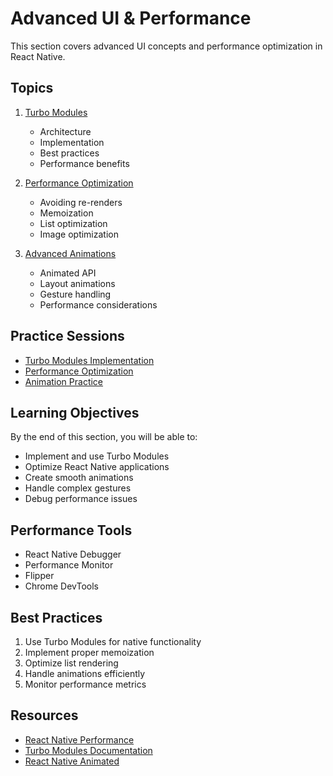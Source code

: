 # Advanced UI & Performance

This section covers advanced UI concepts and performance optimization in React Native.

## Topics

1. [Turbo Modules](./01-turbo-modules/01-turbo-modules.md)
   - Architecture
   - Implementation
   - Best practices
   - Performance benefits

2. [Performance Optimization](./02-performance/01-performance.md)
   - Avoiding re-renders
   - Memoization
   - List optimization
   - Image optimization

3. [Advanced Animations](./03-animations/01-animations.md)
   - Animated API
   - Layout animations
   - Gesture handling
   - Performance considerations

## Practice Sessions

- [Turbo Modules Implementation](./01-turbo-modules/practice-session/01-implementation.md)
- [Performance Optimization](./02-performance/practice-session/01-optimization.md)
- [Animation Practice](./03-animations/practice-session/01-animation-practice.md)

## Learning Objectives

By the end of this section, you will be able to:
- Implement and use Turbo Modules
- Optimize React Native applications
- Create smooth animations
- Handle complex gestures
- Debug performance issues

## Performance Tools

- React Native Debugger
- Performance Monitor
- Flipper
- Chrome DevTools

## Best Practices

1. Use Turbo Modules for native functionality
2. Implement proper memoization
3. Optimize list rendering
4. Handle animations efficiently
5. Monitor performance metrics

## Resources

- [React Native Performance](https://reactnative.dev/docs/performance)
- [Turbo Modules Documentation](https://github.com/facebook/react-native/tree/main/packages/react-native/ReactCommon/react/nativemodule/core)
- [React Native Animated](https://reactnative.dev/docs/animated) 